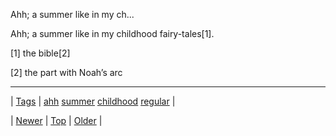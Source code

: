 <!--
title: Ahh; a summer like in my childhood fairy-tales[1]. [1] the bible[2] [2] the part with Noah&rsquo;s arc
date: 2020-06-28T15:27:00.118Z
tags: ahh, summer, childhood, regular
-->


Ahh; a summer like in my ch...

<p>Ahh; a summer like in my childhood fairy-tales[1].</p>



<p></p>

<p>[1] the bible[2]</p>



<p></p>

<p>[2] the part with Noah&rsquo;s arc</p>

<!--BOTTOM-POST-NAVIGATION-->
---

| [Tags](tags.md) | [ahh](tag-ahh.md) [summer](tag-summer.md) [childhood](tag-childhood.md) [regular](tag-regular.md) |

| [Newer](145921561154.md) | [Top](index.md) | [Older](146014255344.md) |